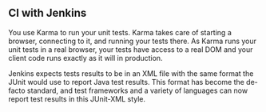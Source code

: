 ## CI with Jenkins

You use Karma to run your unit tests. Karma takes care of starting a browser, connecting to it, and running your tests there. As Karma runs your unit tests in a real browser, your tests have access to a real DOM and your client code runs exactly as it will in production.

Jenkins expects tests results to be in an XML file with the same format the JUnit would use to report Java test results. This format has become the de-facto standard, and test frameworks and a variety of languages can now report test results in this JUnit-XML style.
